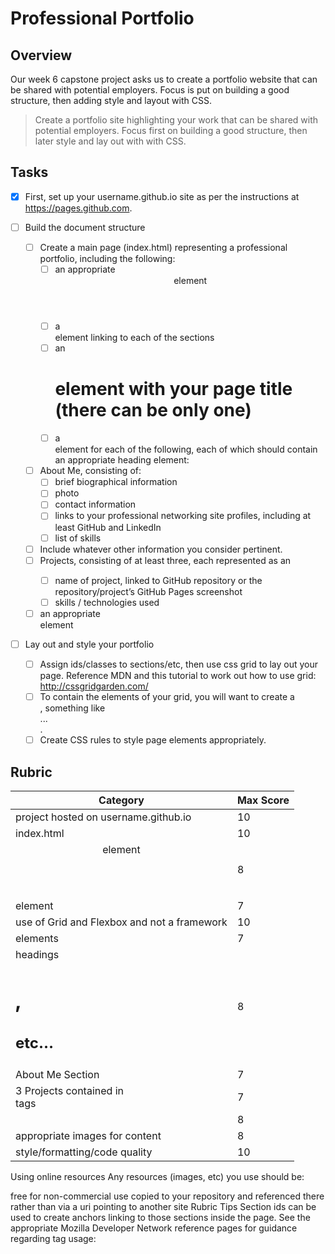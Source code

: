 # Professional Portfolio

## Overview
Our week 6 capstone project asks us to create a portfolio website that can be shared with potential employers.  Focus is put on building a good structure, then adding style and layout with CSS.
>Create a portfolio site highlighting your work that can be shared with potential employers. Focus first on building a good structure, then later style and lay out with with CSS.

## Tasks
- [x] First, set up your username.github.io site as per the instructions at https://pages.github.com.

- [ ] Build the document structure
	- [ ] Create a main page (index.html) representing a professional portfolio, including the following:
		- [ ] an appropriate <header> element
		- [ ] a <nav> element linking to each of the sections
		- [ ] an <h1> element with your page title (there can be only one)
		- [ ] a <section> element for each of the following, each of which should contain an appropriate heading element:
	- [ ] About Me, consisting of:
		- [ ] brief biographical information
		- [ ] photo
		- [ ] contact information
		- [ ] links to your professional networking site profiles, including at least GitHub and LinkedIn
		- [ ] list of skills
	- [ ] Include whatever other information you consider pertinent.
	- [ ] Projects, consisting of at least three, each represented as an <article>
		- [ ] name of project, linked to GitHub repository or the repository/project’s GitHub Pages
screenshot
		- [ ] skills / technologies used
	- [ ] an appropriate <footer> element
- [ ] Lay out and style your portfolio
	- [ ] Assign ids/classes to sections/etc, then use css grid to lay out your page. Reference MDN and this tutorial to work out how to use grid: http://cssgridgarden.com/
	- [ ] To contain the elements of your grid, you will want to create a <div>, something like <div id="container">...</div>.
	- [ ] Create CSS rules to style page elements appropriately.

## Rubric
Category|Max Score
--------|---------
project hosted on username.github.io|10
index.html|10
<header> element|8
<nav> element|7
use of Grid and Flexbox and not a framework|10
<section> elements|7
headings <h1>, <h2> etc…|8
About Me Section|7
3 Projects contained in <article> tags|7
<footer>|8
appropriate images for content|8
style/formatting/code quality|10

Using online resources
Any resources (images, etc) you use should be:

free for non-commercial use
copied to your repository and referenced there rather than via a uri pointing to another site
Rubric
Tips
Section ids can be used to create anchors linking to those sections inside the page.
See the appropriate Mozilla Developer Network reference pages for guidance regarding tag usage:
<header>
<nav>
<section>
<article>
<footer>